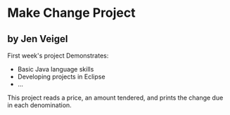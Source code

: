 # Make Change Project

## by Jen Veigel

First week's project
Demonstrates:
* Basic Java language skills
* Developing projects in Eclipse
* ...

This project reads a price, an amount tendered, and prints the change due in each denomination. 